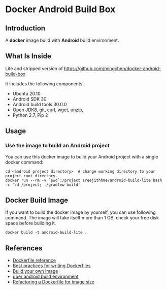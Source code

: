 # Docker Android Build Box

## Introduction

A **docker** image build with **Android** build environment.


## What Is Inside

Lite and stripped version of https://github.com/mingchen/docker-android-build-box

It includes the following components:

* Ubuntu 20.10
* Android SDK 30
* Android build tools 30.0.0
* Open JDK8, git, curl, wget, unzip, 
* Python 2.7, Pip 2


## Usage

### Use the image to build an Android project

You can use this docker image to build your Android project with a single docker command:

    cd <android project directory>  # change working directory to your project root directory.
    docker run --rm -v `pwd`:/project sreejithhme/android-build-lite bash -c 'cd /project; ./gradlew build'


## Docker Build Image

If you want to build the docker image by yourself, you can use following command.
The image will take itself more than 1 GB, check your free disk space before building it.

    docker build -t android-build-lite .


## References

* [Dockerfile reference](https://docs.docker.com/engine/reference/builder/)
* [Best practices for writing Dockerfiles](https://docs.docker.com/engine/userguide/eng-image/dockerfile_best-practices/)
* [Build your own image](https://docs.docker.com/engine/getstarted/step_four/)
* [uber android build environment](https://hub.docker.com/r/uber/android-build-environment/)
* [Refactoring a Dockerfile for image size](https://blog.replicated.com/2016/02/05/refactoring-a-dockerfile-for-image-size/)
